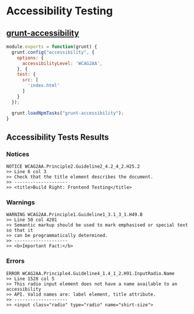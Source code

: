 
<!-- .slide: class="dark" data-background="#1e1e1e" -->

# Accessibility Testing


## [grunt-accessibility](https://github.com/yargalot/grunt-accessibility)

```javascript
module.exports = function(grunt) {
  grunt.config("accessibility", {
    options: {
      accessibilityLevel: 'WCAG2AA',
    }, {
    test: {
      src: [
        'index.html'
      ]
    }
  });

  grunt.loadNpmTasks("grunt-accessibility");
}
```


## Accessibility Tests Results

### Notices
```
NOTICE WCAG2AA.Principle2.Guideline2_4.2_4_2.H25.2
>> Line 6 col 3
>> Check that the title element describes the document.
>> --------------------
>> <title>Build Right: Frontend Testing</title>
```


### Warnings
```
WARNING WCAG2AA.Principle1.Guideline1_3.1_3_1.H49.B
>> Line 50 col 4201
>> Semantic markup should be used to mark emphasised or special text so that it
>> can be programmatically determined.
>> --------------------
>> <b>Important Fact:</b>
```


### Errors
```
ERROR WCAG2AA.Principle4.Guideline4_1.4_1_2.H91.InputRadio.Name
>> Line 1528 col 5
>> This radio input element does not have a name available to an accessibility
>> API. Valid names are: label element, title attribute.
>> --------------------
>> <input class="radio" type="radio" name="shirt-size">
```
